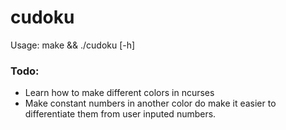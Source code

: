 # cudoku

Usage: make && ./cudoku \[-h\]

### Todo:
* Learn how to make different colors in ncurses
* Make constant numbers in another color do make it easier to 
differentiate them from user inputed numbers.
